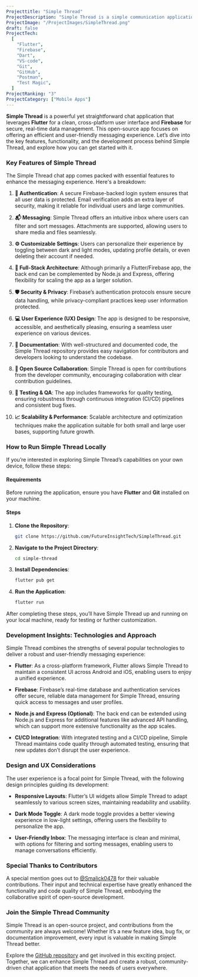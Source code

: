 ```yaml
---
Projecttitle: "Simple Thread"
ProjectDescription: "Simple Thread is a simple communication application developed using Flutter and Firebase."
ProjectImage: "/ProjectImages/SimpleThread.png"
draft: false
ProjectTech:
  [
    "Flutter",
    "Firebase",
    "Dart",
    "VS-code",
    "Git",
    "GitHub",
    "Postman",
    "Test Magic",
  ]
ProjectRanking: "3"
ProjectCategory: ["Mobile Apps"]
---
```


**Simple Thread** is a powerful yet straightforward chat application that leverages **Flutter** for a clean, cross-platform user interface and **Firebase** for secure, real-time data management. This open-source app focuses on offering an efficient and user-friendly messaging experience. Let’s dive into the key features, functionality, and the development process behind Simple Thread, and explore how you can get started with it.

### Key Features of Simple Thread

The Simple Thread chat app comes packed with essential features to enhance the messaging experience. Here's a breakdown:

1. **🔐 Authentication**: A secure Firebase-backed login system ensures that all user data is protected. Email verification adds an extra layer of security, making it reliable for individual users and large communities.

2. **📬 Messaging**: Simple Thread offers an intuitive inbox where users can filter and sort messages. Attachments are supported, allowing users to share media and files seamlessly.

3. **⚙️ Customizable Settings**: Users can personalize their experience by toggling between dark and light modes, updating profile details, or even deleting their account if needed.

4. **🚀 Full-Stack Architecture**: Although primarily a Flutter/Firebase app, the back end can be complemented by Node.js and Express, offering flexibility for scaling the app as a larger solution.

5. **🛡️ Security & Privacy**: Firebase’s authentication protocols ensure secure data handling, while privacy-compliant practices keep user information protected.

6. **💻 User Experience (UX) Design**: The app is designed to be responsive, accessible, and aesthetically pleasing, ensuring a seamless user experience on various devices.

7. **📝 Documentation**: With well-structured and documented code, the Simple Thread repository provides easy navigation for contributors and developers looking to understand the codebase.

8. **🤝 Open Source Collaboration**: Simple Thread is open for contributions from the developer community, encouraging collaboration with clear contribution guidelines.

9. **🔬 Testing & QA**: The app includes frameworks for quality testing, ensuring robustness through continuous integration (CI/CD) pipelines and consistent bug fixes.

10. **📈 Scalability & Performance**: Scalable architecture and optimization techniques make the application suitable for both small and large user bases, supporting future growth.

### How to Run Simple Thread Locally

If you’re interested in exploring Simple Thread’s capabilities on your own device, follow these steps:

#### Requirements

Before running the application, ensure you have **Flutter** and **Git** installed on your machine.

#### Steps

1. **Clone the Repository**:
   ```bash
   git clone https://github.com/FutureInsightTech/SimpleThread.git
   ```
2. **Navigate to the Project Directory**:
   ```bash
   cd simple-thread
   ```
3. **Install Dependencies**:
   ```bash
   flutter pub get
   ```
4. **Run the Application**:
   ```bash
   flutter run
   ```

After completing these steps, you’ll have Simple Thread up and running on your local machine, ready for testing or further customization.

### Development Insights: Technologies and Approach

Simple Thread combines the strengths of several popular technologies to deliver a robust and user-friendly messaging experience:

- **Flutter**: As a cross-platform framework, Flutter allows Simple Thread to maintain a consistent UI across Android and iOS, enabling users to enjoy a unified experience.
- **Firebase**: Firebase’s real-time database and authentication services offer secure, reliable data management for Simple Thread, ensuring quick access to messages and user profiles.

- **Node.js and Express (Optional)**: The back end can be extended using Node.js and Express for additional features like advanced API handling, which can support more extensive functionality as the app scales.

- **CI/CD Integration**: With integrated testing and a CI/CD pipeline, Simple Thread maintains code quality through automated testing, ensuring that new updates don’t disrupt the user experience.

### Design and UX Considerations

The user experience is a focal point for Simple Thread, with the following design principles guiding its development:

- **Responsive Layouts**: Flutter’s UI widgets allow Simple Thread to adapt seamlessly to various screen sizes, maintaining readability and usability.

- **Dark Mode Toggle**: A dark mode toggle provides a better viewing experience in low-light settings, offering users the flexibility to personalize the app.

- **User-Friendly Inbox**: The messaging interface is clean and minimal, with options for filtering and sorting messages, enabling users to manage conversations efficiently.

### Special Thanks to Contributors

A special mention goes out to [@Smalick0478](https://github.com/Smalick0478) for their valuable contributions. Their input and technical expertise have greatly enhanced the functionality and code quality of Simple Thread, embodying the collaborative spirit of open-source development.

### Join the Simple Thread Community

Simple Thread is an open-source project, and contributions from the community are always welcome! Whether it’s a new feature idea, bug fix, or documentation improvement, every input is valuable in making Simple Thread better.

Explore the [GitHub repository](https://github.com/rafay99-epic/SimpleThread) and get involved in this exciting project. Together, we can enhance Simple Thread and create a robust, community-driven chat application that meets the needs of users everywhere.
